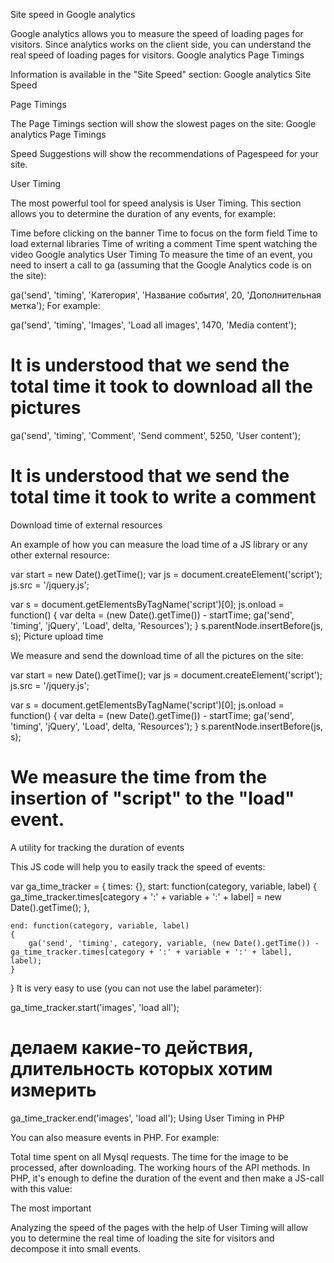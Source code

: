 Site speed in Google analytics

Google analytics allows you to measure the speed of loading pages for visitors. Since analytics works on the client side, you can understand the real speed of loading pages for visitors. Google analytics Page Timings

Information is available in the "Site Speed" section: Google analytics Site Speed

Page Timings

The Page Timings section will show the slowest pages on the site: Google analytics Page Timings

Speed ​​Suggestions will show the recommendations of Pagespeed for your site.

User Timing

The most powerful tool for speed analysis is User Timing. This section allows you to determine the duration of any events, for example:

Time before clicking on the banner
Time to focus on the form field
Time to load external libraries
Time of writing a comment
Time spent watching the video
Google analytics User Timing
To measure the time of an event, you need to insert a call to ga (assuming that the Google Analytics code is on the site):

ga('send', 'timing', 'Категория', 'Название события', 20, 'Дополнительная метка');
For example:

ga('send', 'timing', 'Images', 'Load all images', 1470, 'Media content');
# It is understood that we send the total time it took to download all the pictures

ga('send', 'timing', 'Comment', 'Send comment', 5250, 'User content');
# It is understood that we send the total time it took to write a comment

Download time of external resources

An example of how you can measure the load time of a JS library or any other external resource:

var start = new Date().getTime();
var js = document.createElement('script');
js.src = '/jquery.js';

var s = document.getElementsByTagName('script')[0];
js.onload = function() {
    var delta = (new Date().getTime()) - startTime;
    ga('send', 'timing', 'jQuery', 'Load', delta, 'Resources');
}
s.parentNode.insertBefore(js, s);
Picture upload time

We measure and send the download time of all the pictures on the site:

var start = new Date().getTime();
var js = document.createElement('script');
js.src = '/jquery.js';

var s = document.getElementsByTagName('script')[0];
js.onload = function() {
    var delta = (new Date().getTime()) - startTime;
    ga('send', 'timing', 'jQuery', 'Load', delta, 'Resources');
}
s.parentNode.insertBefore(js, s);
# We measure the time from the insertion of "script" to the "load" event.

A utility for tracking the duration of events

This JS code will help you to easily track the speed of events:

var ga_time_tracker = {
    times: {},
    start: function(category, variable, label)
    {
        ga_time_tracker.times[category + ':' + variable + ':' + label] = new Date().getTime();
    },
    
    end: function(category, variable, label)
    {
        ga('send', 'timing', category, variable, (new Date().getTime()) - ga_time_tracker.times[category + ':' + variable + ':' + label], label);
    }
}
It is very easy to use (you can not use the label parameter):

ga_time_tracker.start('images', 'load all');

# делаем какие-то действия, длительность которых хотим измерить
ga_time_tracker.end('images', 'load all');
Using User Timing in PHP

You can also measure events in PHP. For example:

Total time spent on all Mysql requests.
The time for the image to be processed, after downloading.
The working hours of the API methods.
In PHP, it's enough to define the duration of the event and then make a JS-call with this value:

<?
$t = round(microtime(true)*1000);

# какой-то код, например работа с mysql
$delta = round(microtime(true)*1000) - $t;
?>
<script>ga('send', 'timing', 'mysql', 'queries duration', <?=$delta?>, 'server');</script>
The most important

Analyzing the speed of the pages with the help of User Timing will allow you to determine the real time of loading the site for visitors and decompose it into small events.